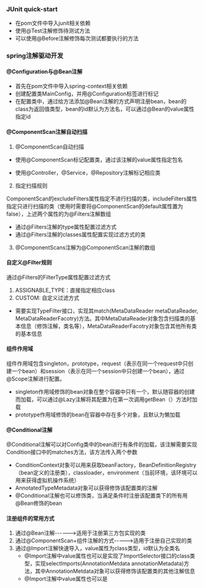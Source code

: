 ### JUnit quick-start

- 在pom文件中导入junit相关依赖
- 使用@Test注解修饰待测试方法
- 可以使用@Before注解修饰每次测试都要执行的方法

### spring注解驱动开发

#### @Configuration与@Bean注解

+ 首先在pom文件中导入spring-context相关依赖
+ 创建配置类MainConfig，并用@Configuration标签进行标记
+ 在配置类中，通过给方法添加@Bean注解的方式声明注册bean，bean的class为返回值类型，bean的id默认为方法名，可以通过@Bean的value属性指定id

#### @ComponentScan注解自动扫描

1. @ComponentScan自动扫描

+ 使用@ComponentScan标记配置类，通过该注解的value属性指定包名

 - 使用@Controller，@Service，@Repository注解标记相应类

2. 指定扫描规则

ComponentScan的excludeFilters属性指定不进行扫描的类，includeFilters属性指定只进行扫描的类（使用时需要将@ComponentScan的default属性置为false），上述两个属性的为@Filters注解数组

- 通过@Filters注解的type属性配置过滤方式
- 通过@Filters注解的classes属性配置实现过滤方式的类

3. @ComponentScans注解为@ComponentScan注解的数组

#### 自定义@Filter规则

通过@Filters的FilterType属性配置过滤方式

1. ASSIGNABLE_TYPE：直接指定相应class
2. CUSTOM: 自定义过滤方式

+ 需要实现TypeFilter接口，实现其match(MetaDataReader metaDataReader, MetaDataReaderFacotry)方法。其中MetaDataReader对象包含扫描类的基本信息（修饰注解，类名等），MetaDataReaderFacotry对象包含其他所有类的基本信息

#### 组件作用域

组件作用域包含singleton，prototype，request（表示在同一个request中只创建一个bean）和session（表示在同一个session中只创建一个bean），通过@Scope注解进行配置。

+ singleton作用域修饰的bean对象在整个容器中只有一个，默认随容器的创建而加载，可以通过@Lazy注解将其配置为在第一次调用getBean（）方法时加载
+ prototype作用域修饰的bean在容器中存在多个对象，且默认为懒加载

#### @Conditional注解

@Conditional注解可以对Config类中的bean进行有条件的加载，该注解需要实现Condition接口中的matches方法，该方法传入两个参数

+ ConditionContext对象可以用来获取beanFactory，BeanDefinitionRegistry（bean定义的注册类），classloader，environment（当前环境，该环境可以用来获得虚拟机操作系统）
+ AnnotatedTypeMetadata对象可以获得修饰该配置类的注解
+ @Conditional注解也可以修饰类，当满足条件时注册该配置类下的所有用@Bean修饰的bean


#### 注册组件的常用方式

1. 通过@Bean注解------>适用于注册第三方包实现的类
2. 通过@ComponentScan+组件注解的方式----->适用于注册自己实现的类
3. 通过@Import注解快速导入，value属性为class类型，id默认为全类名
   + @Import注解中value属性也可以是实现了ImportSelector接口的class类型，实现selectImports(AnnotationMetdata annotationMetadata)方法，其中AnnotationMetdata对象可以获得修饰该配置类的其他注解信息
   + @Import注解中value属性也可以是























